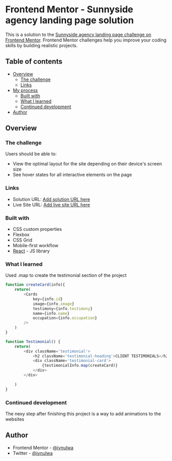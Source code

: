 # Frontend Mentor - Sunnyside agency landing page solution

This is a solution to the [Sunnyside agency landing page challenge on Frontend Mentor](https://www.frontendmentor.io/challenges/sunnyside-agency-landing-page-7yVs3B6ef). Frontend Mentor challenges help you improve your coding skills by building realistic projects.

## Table of contents

- [Overview](#overview)
  - [The challenge](#the-challenge)
  - [Links](#links)
- [My process](#my-process)
  - [Built with](#built-with)
  - [What I learned](#what-i-learned)
  - [Continued development](#continued-development)
- [Author](#author)


## Overview

### The challenge

Users should be able to:

- View the optimal layout for the site depending on their device's screen size
- See hover states for all interactive elements on the page

### Links

- Solution URL: [Add solution URL here](https://github.com/iynulwa/Sunnyside_landing_page)
- Live Site URL: [Add live site URL here](https://sunnyside-landing-page-pink-three.vercel.app/)


### Built with

- CSS custom properties
- Flexbox
- CSS Grid
- Mobile-first workflow
- [React](https://reactjs.org/) - JS library

### What I learned

Used .map to create the testimonial section of the project

```js
function createCard(info){
    return(
        <Cards
            key={info.id}
            image={info.image}
            testimony={info.testimony}
            name={info.name}
            occupation={info.occupation}
        />
    )
}

function Testimonial() {
    return(
        <div className='testimonial'>
            <h2 className='testimonial-heading'>CLIENT TESTIMONIALS</h2>
            <div className='testimonial-card'>
                {testimonialInfo.map(createCard)}
            </div>
        </div>
        
    )
}
```

### Continued development

The nexy step after finishing this project is a way to add animations to the websites

## Author

- Frontend Mentor - [@iynulwa](https://www.frontendmentor.io/profile/iynulwa)
- Twitter - [@iynulwa](https://www.twitter.com/iynulwa)
